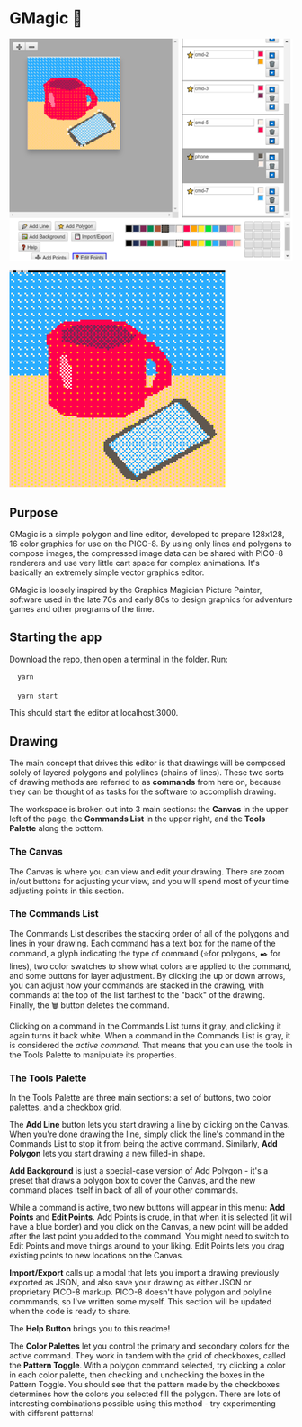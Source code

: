 # GMagic 🧙

![An image of the UI](screenshots/ui.png)

![Rendered output from the PICO-8](screenshots/output.png)

## Purpose

GMagic is a simple polygon and line editor, developed to prepare 128x128, 16 color graphics for use on the PICO-8. By using only lines and polygons to compose images, the compressed image data can be shared with PICO-8 renderers and use very little cart space for complex animations. It's basically an extremely simple vector graphics editor.

GMagic is loosely inspired by the Graphics Magician Picture Painter, software used in the late 70s and early 80s to design graphics for adventure games and other programs of the time.

## Starting the app

Download the repo, then open a terminal in the folder. Run:

```bash
  yarn

  yarn start
```

This should start the editor at localhost:3000.

## Drawing

The main concept that drives this editor is that drawings will be composed solely of layered polygons and polylines (chains of lines). These two sorts of drawing methods are referred to as **commands** from here on, because they can be thought of as tasks for the software to accomplish drawing.

The workspace is broken out into 3 main sections: the **Canvas** in the upper left of the page, the **Commands List** in the upper right, and the **Tools Palette** along the bottom.

### The Canvas

The Canvas is where you can view and edit your drawing. There are zoom in/out buttons for adjusting your view, and you will spend most of your time adjusting points in this section.

### The Commands List

The Commands List describes the stacking order of all of the polygons and lines in your drawing. Each command has a text box for the name of the command, a glyph indicating the type of command (⭐for polygons, ✒️ for lines), two color swatches to show what colors are applied to the command, and some buttons for layer adjustment. By clicking the up or down arrows, you can adjust how your commands are stacked in the drawing, with commands at the top of the list farthest to the "back" of the drawing. Finally, the 🗑️ button deletes the command.

Clicking on a command in the Commands List turns it gray, and clicking it again turns it back white. When a command in the Commands List is gray, it is considered the *active command*. That means that you can use the tools in the Tools Palette to manipulate its properties.

### The Tools Palette

In the Tools Palette are three main sections: a set of buttons, two color palettes, and a checkbox grid.

The **Add Line** button lets you start drawing a line by clicking on the Canvas. When you're done drawing the line, simply click the line's command in the Commands List to stop it from being the active command. Similarly, **Add Polygon** lets you start drawing a new filled-in shape.

**Add Background** is just a special-case version of Add Polygon - it's a preset that draws a polygon box to cover the Canvas, and the new command places itself in back of all of your other commands.

While a command is active, two new buttons will appear in this menu: **Add Points** and **Edit Points**. Add Points is crude, in that when it is selected (it will have a blue border) and you click on the Canvas, a new point will be added after the last point you added to the command. You might need to switch to Edit Points and move things around to your liking. Edit Points lets you drag existing points to new locations on the Canvas.

**Import/Export** calls up a modal that lets you import a drawing previously exported as JSON, and also save your drawing as either JSON or proprietary PICO-8 markup. PICO-8 doesn't have polygon and polyline commmands, so I've written some myself. This section will be updated when the code is ready to share.

The **Help Button** brings you to this readme!

The **Color Palettes** let you control the primary and secondary colors for the active command. They work in tandem with the grid of checkboxes, called the **Pattern Toggle**. With a polygon command selected, try clicking a color in each color palette, then checking and unchecking the boxes in the Pattern Toggle. You should see that the pattern made by the checkboxes determines how the colors you selected fill the polygon. There are lots of interesting combinations possible using this method - try experimenting with different patterns!